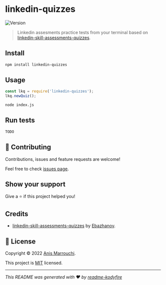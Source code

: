 # linkedin-quizzes
![Version](https://img.shields.io/badge/version-0.0.1-blue.svg?cacheSeconds=2592000)


> Linkedin assesments practice tests from your terminal based on [linkedin-skill-assessments-quizzes](https://github.com/Ebazhanov/linkedin-skill-assessments-quizzes).


## Install

```sh
npm install linkedin-quizzes
```

## Usage

```js
const lkq = require('linkedin-quizzes');
lkq.newQuiz();
```

```bash
node index.js
```


## Run tests

```sh
TODO
```

## 🤝 Contributing

Contributions, issues and feature requests are welcome!

Feel free to check [issues page](https://github.com/nooqta/linkedin-quizzes/issues). 

## Show your support

Give a ⭐️ if this project helped you!

## Credits

- [linkedin-skill-assessments-quizzes](https://github.com/Ebazhanov/linkedin-skill-assessments-quizzes) by [Ebazhanov](https://github.com/Ebazhanov).

## 📝 License

Copyright © 2022 [Anis Marrouchi](https://github.com/anis-marrouchi).

This project is [MIT](https://github.com/nooqta/linkedin-quizzes/blob/main/LICENSE) licensed.

***
_This README was generated with ❤️ by [readme-kodyfire](https://github.com/nooqta/readme-kodyfire)_
